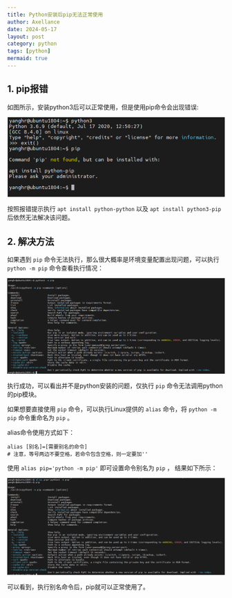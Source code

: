 ```yaml
---
title: Python安装后pip无法正常使用
author: Axellance
date: 2024-05-17
layout: post
category: python
tags: [python]
mermaid: true
---
```


## 1. pip报错

如图所示，安装python3后可以正常使用，但是使用pip命令会出现错误:

![](../images/pip-problems1.png)

按照报错提示执行 `apt install python-python` 以及 `apt install python3-pip` 后依然无法解决该问题。

## 2. 解决方法

如果遇到 `pip` 命令无法执行，那么很大概率是环境变量配置出现问题，可以执行 `python -m pip` 命令查看执行情况：

![](../images/pip-problems2.png)

执行成功，可以看出并不是python安装的问题，仅执行 `pip` 命令无法调用python的pip模块。

如果想要直接使用 `pip` 命令，可以执行Linux提供的 `alias` 命令，将 `python -m pip` 命令重命名为 `pip` 。

alias命令使用方式如下：

```shell
alias [别名]=[需要别名的命令] 
# 注意，等号两边不要空格，若命令包含空格，则一定要加''
```

使用 `alias pip='python -m pip'` 即可设置命令别名为 `pip` ， 结果如下所示：

![](../images/pip-problems3.png)

可以看到，执行别名命令后，pip就可以正常使用了。

 